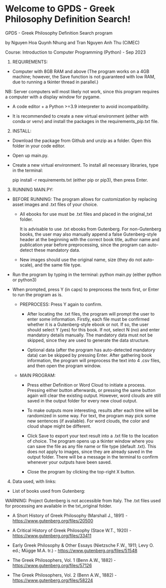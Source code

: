# Welcome to GPDS - Greek Philosophy Definition Search!
GPDS - Greek Philosophy Definition Search program

by Nguyen Hoa Quynh Nhung and Tran Nguyen Anh Thu (CiMEC)

Course: Introduction to Computer Programming (Python) - Sep 2023

1. REQUIREMENTS:

- Computer with 8GB RAM and above (The program works on a 4GB machine; however, the Save function is not guaranteed with low RAM, due to running a tkinter thread in parallel.)

NB: Server computers will most likely not work, since this program requires a computer with a display window for pygame.

- A code editor + a Python >=3.9 interpreter to avoid incompatibility.
  
- It is recommended to create a new virtual environment (either with conda or venv) and install the packages in the requirements_pip.txt file.

2. INSTALL:
   
- Download the package from Github and unzip as a folder. Open this folder in your code editor.
  
- Open up main.py.
  
- Create a new virtual environment. To install all necessary libraries, type in the terminal:
  
	pip install -r requirements.txt (either pip or pip3), then press Enter.

3. RUNNING MAIN.PY:
   
- BEFORE RUNNING: The program allows for customization by replacing asset images and .txt files of your choice.
  
	+ All ebooks for use must be .txt files and placed in the original_txt folder.

	  It is advisable to use .txt ebooks from Gutenberg. For non-Gutenberg books, the user may also manually append a false Gutenberg-style header at the beginning with the correct book title, author name and publication year before preprocessing, since the program can auto-detect these mandatory data.
  
	+ New images should use the original name, size (they do not auto-scale), and the same file type.

- Run the program by typing in the terminal:
	python main.py (either python or python3)
  
- When prompted, press Y (in caps) to preprocess the texts first, or Enter to run the program as is.

	+ PREPROCESS: Press Y again to confirm.

		- After locating the .txt files, the program will prompt the user to enter some information. Firstly, each file must be confirmed whether it is a Gutenberg-style ebook or not. If so, the user should select Y (yes) for this book. If not, select N (no) and enter mandatory details manually. The mandatory data must not be skipped, since they are used to generate the data structure.
  
		- Optional data (after the program has auto-detected mandatory data) can be skipped by pressing Enter. After gathering book information, the program will preprocess the text into 4 .csv files, and then open the program window.

	+ MAIN PROGRAM:

		- Press either Definition or Word Cloud to initiate a process. Pressing either button afterwards, or pressing the same button again will clear the existing output. However, word clouds are still saved in the output folder for every new cloud output.
  
		- To make outputs more interesting, results after each time will be randomized in some way. For text, the program may pick some new sentences (if available). For word clouds, the color and cloud shape might be different.
  
		- Click Save to export your text result into a .txt file to the location of choice. The program opens up a tkinter window where you can save the file as any file name or file type (default .txt). This does not apply to images, since they are already saved in the output folder. There will be a message in the terminal to confirm whenever your outputs have been saved.
  
		- Close the program by clicking the top-right X button.

4. Data used, with links:
   
* List of books used from Gutenberg:
  
WARNING: Project Gutenberg is not accessible from Italy. The .txt files used for processing are available in the txt_original folder.

- A Short History of Greek Philosophy (Marshall J., 1891) - https://www.gutenberg.org/files/20500
  
- A Critical History of Greek Philosophy (Stace W.T., 1920) - https://www.gutenberg.org/files/33411
  
- Early Greek Philosophy & Other Essays (Nietzsche F.W., 1911; Levy O. ed.; Mügge M.A. tr.) - https://www.gutenberg.org/files/51548
  
- The Greek Philosophers, Vol. 1 (Benn A.W., 1882) - https://www.gutenberg.org/files/57126
  
- The Greek Philosophers, Vol. 2 (Benn A.W., 1882) - https://www.gutenberg.org/files/58224
